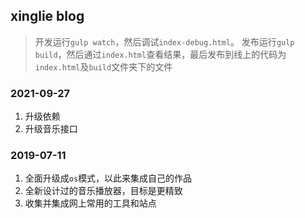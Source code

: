 ## xinglie blog
> 开发运行`gulp watch`，然后调试`index-debug.html`。
> 发布运行`gulp build`，然后通过`index.html`查看结果，最后发布到线上的代码为`index.html`及`build`文件夹下的文件

### 2021-09-27
1. 升级依赖
2. 升级音乐接口

### 2019-07-11
1. 全面升级成`os`模式，以此来集成自己的作品
2. 全新设计过的音乐播放器，目标是更精致
3. 收集并集成网上常用的工具和站点